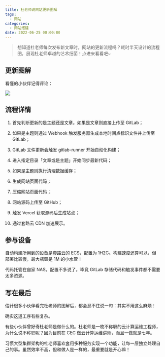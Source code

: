 ```yaml
---
title: 杜老师说网站更新图解
tags:
  - 网站
categories:
  - 网站搭建
date: 2022-06-25 00:00:00
---
```


> 想知道杜老师每次发布新文章时，网站的更新流程吗？耗时半天设计的流程图，展现杜老师卓越的艺术细菌！点进来看看吧~

<!-- more -->

## 更新图解

看懂的小伙伴记得评论：

![](https://cdn.dusays.com/2022/06/477-1.jpg)

## 流程详情

1. 首先判断更新的是主题还是文章，如果是文章则直接上传至 GitLab；

2. 如果是主题则通过 Webhook 触发服务器生成本地时间点标识文件并上传至 GitLab；

3. GitLab 文件更新会触发 gitlab-runner 开始自动化构建；

4. 进入指定目录「文章或是主题」开始同步最新代码；

5. 如果是主题则执行清理数据缓存；

6. 生成网站页面代码；

7. 压缩网站页面代码；

8. 网站源码上传至 GitHub；

9. 触发 Vercel 获取源码后生成站点；

10. 通过套路云 CDN 加速展示。

## 参与设备

自动构建所用到的设备是套路云的 ECS，配置为 1H2G。构建速度还算可以，但部署比较慢，最大瓶颈是 1M 的小水管！

代码托管在自家 NAS。配置不多说了，毕竟 GitLab 存储代码和触发事件都不需要太多资源。

## 写在最后

估计很多小伙伴看完杜老师的图解后，都会忍不住说一句：其实不用这么麻烦！

确实这道工序有些复杂。

有些小伙伴曾好奇杜老师是做什么的。杜老师是一枚不称职的云计算运维工程师，为什么说不称职呢？因为目前在 CEC 做云计算运维讲师，而且一做就是七年。

习惯大型集群架构的杜老师喜欢套用多种服务实现一个功能，让每一层独立处理自己的事。虽然效率不高，但和做人是一样的，最重要就是开心嘛！
